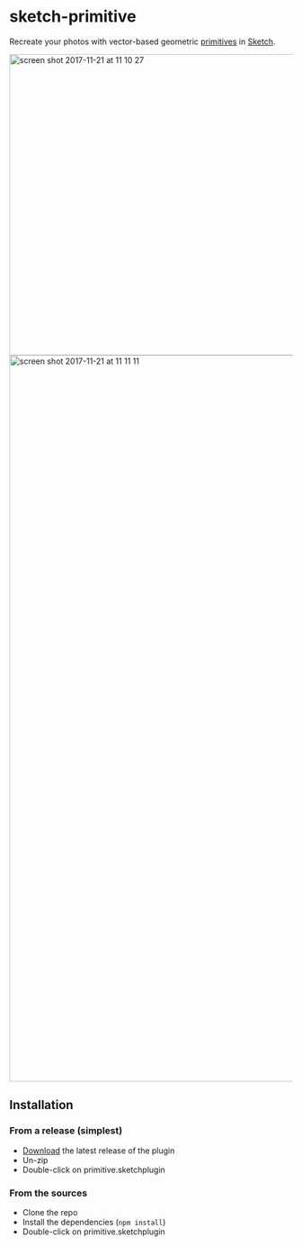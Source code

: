 # sketch-primitive

Recreate your photos with vector-based geometric [primitives](https://primitive.lol) in [Sketch](https://sketchapp.com).

<img width="535" alt="screen shot 2017-11-21 at 11 10 27" src="https://user-images.githubusercontent.com/3254314/33070358-ad2bcd42-ceaf-11e7-9cc4-75adabc53c0c.png">
<img width="1291" alt="screen shot 2017-11-21 at 11 11 11" src="https://user-images.githubusercontent.com/3254314/33070362-afa488b6-ceaf-11e7-8a9d-e032b0ca33b5.png">

## Installation

### From a release (simplest)

* [Download](https://github.com/mathieudutour/sketch-primitive/releases/latest) the latest release of the plugin
* Un-zip
* Double-click on primitive.sketchplugin

### From the sources

* Clone the repo
* Install the dependencies (`npm install`)
* Double-click on primitive.sketchplugin

